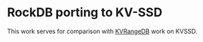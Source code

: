 # RockDB porting to KV-SSD

This work serves for comparison with [KVRangeDB][KVRangeDB repo] work on KVSSD.

[KVRangeDB repo]:https://github.com/celery1124/kvrangedb
